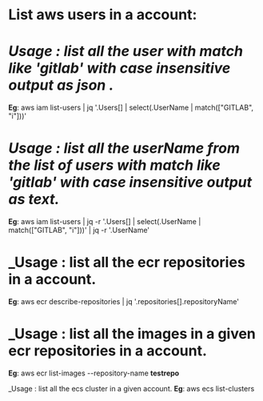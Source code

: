 # List aws users in a account:

 # _Usage : list all the user with match like 'gitlab' with case insensitive output as json ._

__Eg__: aws iam list-users | jq  '.Users[] | select(.UserName | match(["GITLAB", "i"]))'

# _Usage : list all the userName from the list of users with match like 'gitlab' with case insensitive output as text._

__Eg__: aws iam list-users | jq -r '.Users[] | select(.UserName | match(["GITLAB", "i"]))' | jq -r '.UserName'

 # _Usage : list all the ecr repositories in a account.
__Eg__: aws ecr describe-repositories | jq   '.repositories[].repositoryName'

# _Usage : list all the images in a given ecr repositories in a account.
__Eg__: aws ecr list-images --repository-name __testrepo__

 _Usage : list all the ecs cluster in a given  account.
__Eg__: aws ecs list-clusters
